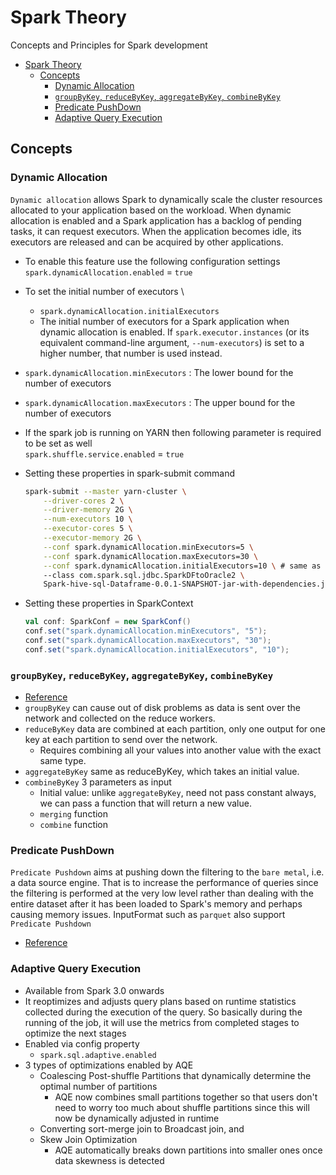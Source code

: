 # Spark Theory

Concepts and Principles for Spark development

- [Spark Theory](#spark-theory)
  - [Concepts](#concepts)
    - [Dynamic Allocation](#dynamic-allocation)
    - [`groupByKey`, `reduceByKey`, `aggregateByKey`, `combineByKey`](#groupbykey-reducebykey-aggregatebykey-combinebykey)
    - [Predicate PushDown](#predicate-pushdown)
    - [Adaptive Query Execution](#adaptive-query-execution)

## Concepts

### Dynamic Allocation

`Dynamic allocation` allows Spark to dynamically scale the cluster resources allocated to your application based on the workload. When dynamic allocation is enabled and a Spark application has a backlog of pending tasks, it can request executors. When the application becomes idle, its executors are released and can be acquired by other applications.

- To enable this feature use the following configuration settings \
`spark.dynamicAllocation.enabled` = `true`

- To set the initial number of executors \
  - `spark.dynamicAllocation.initialExecutors`
  - The initial number of executors for a Spark application when dynamic allocation is enabled. If `spark.executor.instances` (or its equivalent command-line argument, `--num-executors`) is set to a higher number, that number is used instead.

- `spark.dynamicAllocation.minExecutors` : The lower bound for the number of executors
- `spark.dynamicAllocation.maxExecutors` : The upper bound for the number of executors

- If the spark job is running on YARN then following parameter is required to be set as well \
`spark.shuffle.service.enabled` = `true`

- Setting these properties in spark-submit command

    ```bash
    spark-submit --master yarn-cluster \
        --driver-cores 2 \
        --driver-memory 2G \
        --num-executors 10 \
        --executor-cores 5 \
        --executor-memory 2G \
        --conf spark.dynamicAllocation.minExecutors=5 \
        --conf spark.dynamicAllocation.maxExecutors=30 \
        --conf spark.dynamicAllocation.initialExecutors=10 \ # same as --num-executors 10
        --class com.spark.sql.jdbc.SparkDFtoOracle2 \
        Spark-hive-sql-Dataframe-0.0.1-SNAPSHOT-jar-with-dependencies.jar
    ```

- Setting these properties in SparkContext

    ```scala
    val conf: SparkConf = new SparkConf()
    conf.set("spark.dynamicAllocation.minExecutors", "5");
    conf.set("spark.dynamicAllocation.maxExecutors", "30");
    conf.set("spark.dynamicAllocation.initialExecutors", "10");
    ```

### `groupByKey`, `reduceByKey`, `aggregateByKey`, `combineByKey`

- [Reference](https://stackoverflow.com/questions/43364432/spark-difference-between-reducebykey-vs-groupbykey-vs-aggregatebykey-vs-combineb)
- `groupByKey` can cause out of disk problems as data is sent over the network and collected on the reduce workers.
- `reduceByKey` data are combined at each partition, only one output for one key at each partition to send over the network.
  - Requires combining all your values into another value with the exact same type.
- `aggregateByKey` same as reduceByKey, which takes an initial value.
- `combineByKey` 3 parameters as input
  - Initial value: unlike `aggregateByKey`, need not pass constant always, we can pass a function that will return a new value.
  - `merging` function
  - `combine` function

### Predicate PushDown

`Predicate Pushdown` aims at pushing down the filtering to the `bare metal`, i.e. a data source engine. That is to increase the performance of queries since the filtering is performed at the very low level rather than dealing with the entire dataset after it has been loaded to Spark's memory and perhaps causing memory issues.
InputFormat such as `parquet` also support `Predicate Pushdown`

- [Reference](https://jaceklaskowski.gitbooks.io/mastering-spark-sql/spark-sql-Optimizer-PushDownPredicate.html)

### Adaptive Query Execution

- Available from Spark 3.0 onwards
- It reoptimizes and adjusts query plans based on runtime statistics collected during the execution of the query. So basically during the running of the job, it will use the metrics from completed stages to optimize the next stages
- Enabled via config property
  - `spark.sql.adaptive.enabled`
- 3 types of optimizations enabled by AQE
  - Coalescing Post-shuffle Partitions that dynamically determine the optimal number of partitions
    - AQE now combines small partitions together so that users don't need to worry too much about shuffle partitions since this will now be dynamically adjusted in runtime
  - Converting sort-merge join to Broadcast join, and
  - Skew Join Optimization
    - AQE automatically breaks down partitions into smaller ones once data skewness is detected
